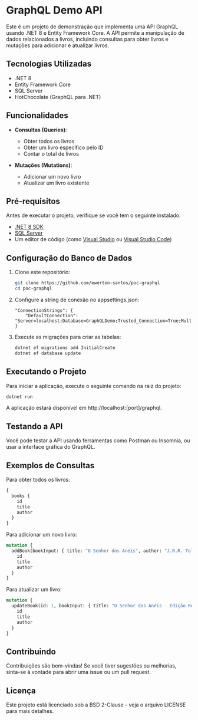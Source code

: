 # GraphQL Demo API

Este é um projeto de demonstração que implementa uma API GraphQL usando .NET 8 e Entity Framework Core. A API permite a manipulação de dados relacionados a livros, incluindo consultas para obter livros e mutações para adicionar e atualizar livros.

## Tecnologias Utilizadas

- .NET 8
- Entity Framework Core
- SQL Server
- HotChocolate (GraphQL para .NET)

## Funcionalidades

- **Consultas (Queries)**:
  - Obter todos os livros
  - Obter um livro específico pelo ID
  - Contar o total de livros

- **Mutações (Mutations)**:
  - Adicionar um novo livro
  - Atualizar um livro existente

## Pré-requisitos

Antes de executar o projeto, verifique se você tem o seguinte instalado:

- [.NET 8 SDK](https://dotnet.microsoft.com/download/dotnet/8.0)
- [SQL Server](https://www.microsoft.com/en-us/sql-server/sql-server-downloads)
- Um editor de código (como [Visual Studio](https://visualstudio.microsoft.com/) ou [Visual Studio Code](https://code.visualstudio.com/))

## Configuração do Banco de Dados

1. Clone este repositório:
   ```bash
   git clone https://github.com/ewerton-santos/poc-graphql
   cd poc-graphql
   
2. Configure a string de conexão no appsettings.json:
    ```
    "ConnectionStrings": {
        "DefaultConnection": "Server=localhost;Database=GraphQLDemo;Trusted_Connection=True;MultipleActiveResultSets=true"
    }
4. Execute as migrações para criar as tabelas:
    ```bash
    dotnet ef migrations add InitialCreate
    dotnet ef database update

## Executando o Projeto

Para iniciar a aplicação, execute o seguinte comando na raiz do projeto:
  ```bash
  dotnet run
  ```
A aplicação estará disponível em http://localhost:[port]/graphql.

## Testando a API

Você pode testar a API usando ferramentas como Postman ou Insomnia, ou usar a interface gráfica do GraphQL.
    
## Exemplos de Consultas

Para obter todos os livros:

```graphql
{
  books {
    id
    title
    author
  }
}
```

Para adicionar um novo livro:
```graphql
mutation {
  addBook(bookInput: { title: "O Senhor dos Anéis", author: "J.R.R. Tolkien" }) {
    id
    title
    author
  }
}
```

Para atualizar um livro:

```graphql
mutation {
  updateBook(id: 1, bookInput: { title: "O Senhor dos Anéis - Edição Revisada", author: "J.R.R. Tolkien" }) {
    id
    title
    author
  }
}
```

## Contribuindo
Contribuições são bem-vindas! Se você tiver sugestões ou melhorias, sinta-se à vontade para abrir uma issue ou um pull request.

## Licença
Este projeto está licenciado sob a BSD 2-Clause - veja o arquivo LICENSE para mais detalhes.
